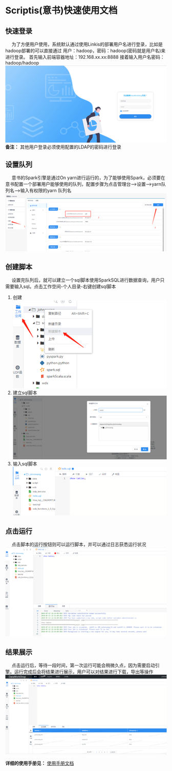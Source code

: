 Scriptis(意书)快速使用文档
============

## 快速登录
&nbsp;&nbsp;&nbsp;&nbsp;&nbsp;为了方便用户使用，系统默认通过使用Linkis的部署用户名进行登录，比如是hadoop部署的可以直接通过 用户：hadoop，密码：hadoop(密码就是用户名)来进行登录。
首先输入前端容器地址：192.168.xx.xx:8888 接着输入用户名密码：hadoop/hadoop
![01](../images/ch3/01.png)
__备注：__ 其他用户登录必须使用配置的LDAP的密码进行登录

## 设置队列
&nbsp;&nbsp;&nbsp;&nbsp;&nbsp;意书的Spark引擎是通过On yarn进行运行的，为了能够使用Spark，必须要在意书配置一个部署用户能够使用的队列，配置步骤为点击管理台-->设置-->yarn队列名-->输入有权限的yarn 队列名
![02](../images/ch3/02.png)

## 创建脚本
&nbsp;&nbsp;&nbsp;&nbsp;&nbsp;设置完队列后，就可以建立一个sql脚本使用SparkSQL进行数据查询，用户只需要输入sql。点击工作空间-个人目录-右键创建sql脚本

1. 创建
![03](../images/ch3/03.png)
2. 建立sql脚本
![04](../images/ch3/04.png)
3. 输入sql脚本
![05](../images/ch3/05.png)

## 点击运行
&nbsp;&nbsp;&nbsp;&nbsp;&nbsp;点击脚本的运行按钮则可以运行脚本，并可以通过日志获悉运行状况
![01](../images/ch3/06.png)

## 结果展示
&nbsp;&nbsp;&nbsp;&nbsp;&nbsp;点击运行后，等待一段时间，第一次运行可能会稍微久点，因为需要启动引擎。运行完成后会将结果进行展示，用户可以对结果进行下载，导出等操作
![01](../images/ch3/07.png)

__详细的使用手册见：__ [使用手册文档](../ch4/Scriptis使用手册.md)

